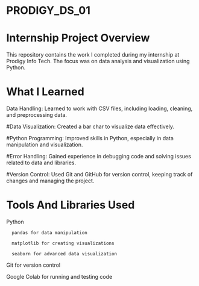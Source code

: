 # PRODIGY_DS_01
# Internship Project Overview
This repository contains the work I completed during my internship at Prodigy Info Tech. The focus was on data analysis and visualization using Python.
# What I Learned
Data Handling: Learned to work with CSV files, including loading, cleaning, and preprocessing data.

#Data Visualization: Created a bar char to visualize data effectively.

#Python Programming: Improved skills in Python, especially in data manipulation and visualization.

#Error Handling: Gained experience in debugging code and solving issues related to data and libraries.

#Version Control: Used Git and GitHub for version control, keeping track of changes and managing the project.

# Tools And Libraries Used

Python
     
      pandas for data manipulation
     
      matplotlib for creating visualizations
      
      seaborn for advanced data visualization

Git for version control

Google Colab for running and testing code
